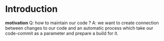 # Introduction

**motivation**
 Q: how to maintain our code ?
 A: we want to create connection between changes to our code and an automatic process which take our code-commit as a parameter and prepare a build for it.
 
